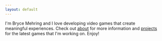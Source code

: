 ```yaml
---
layout: default
---
```


I'm Bryce Mehring and I love developing video games that create meaningful experiences. Check out [about](/about/) for more information and [projects](/projects/) for the latest games that I'm working on. Enjoy!
